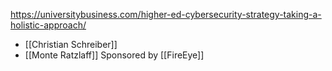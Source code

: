 https://universitybusiness.com/higher-ed-cybersecurity-strategy-taking-a-holistic-approach/

- [[Christian Schreiber]] 
- [[Monte Ratzlaff]]
Sponsored by [[FireEye]]
